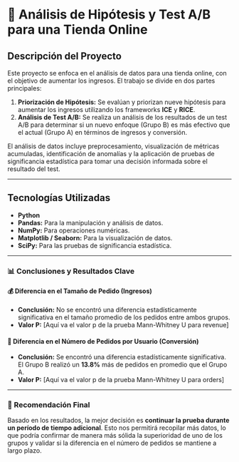 
# 📝 Análisis de Hipótesis y Test A/B para una Tienda Online

## Descripción del Proyecto

Este proyecto se enfoca en el análisis de datos para una tienda online, con el objetivo de aumentar los ingresos. El trabajo se divide en dos partes principales:

1.  **Priorización de Hipótesis:** Se evalúan y priorizan nueve hipótesis para aumentar los ingresos utilizando los frameworks **ICE** y **RICE**.
2.  **Análisis de Test A/B:** Se realiza un análisis de los resultados de un test A/B para determinar si un nuevo enfoque (Grupo B) es más efectivo que el actual (Grupo A) en términos de ingresos y conversión.

El análisis de datos incluye preprocesamiento, visualización de métricas acumuladas, identificación de anomalías y la aplicación de pruebas de significancia estadística para tomar una decisión informada sobre el resultado del test.

---

## Tecnologías Utilizadas

-   **Python**
-   **Pandas:** Para la manipulación y análisis de datos.
-   **NumPy:** Para operaciones numéricas.
-   **Matplotlib / Seaborn:** Para la visualización de datos.
-   **SciPy:** Para las pruebas de significancia estadística.

---

### 📊 Conclusiones y Resultados Clave

#### 💰 Diferencia en el Tamaño de Pedido (Ingresos)
* **Conclusión:** No se encontró una diferencia estadísticamente significativa en el tamaño promedio de los pedidos entre ambos grupos.
* **Valor P:** [Aquí va el valor p de la prueba Mann-Whitney U para revenue]

#### 🛒 Diferencia en el Número de Pedidos por Usuario (Conversión)
* **Conclusión:** Se encontró una diferencia estadísticamente significativa. El Grupo B realizó un **13.8%** más de pedidos en promedio que el Grupo A.
* **Valor P:** [Aquí va el valor p de la prueba Mann-Whitney U para orders]

---

### 🚀 Recomendación Final

Basado en los resultados, la mejor decisión es **continuar la prueba durante un período de tiempo adicional**. Esto nos permitirá recopilar más datos, lo que podría confirmar de manera más sólida la superioridad de uno de los grupos y validar si la diferencia en el número de pedidos se mantiene a largo plazo.